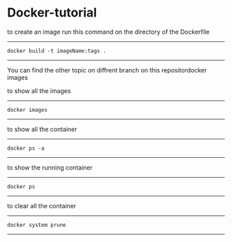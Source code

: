 # Docker-tutorial
to create an image run this command on the directory of the Dockerfile
____________________
`docker build -t imageName:tags .`
____________________
You can find the other topic on diffrent branch on this repositordocker images


to show all the images 
____________
`docker images`
____________

to show all the container 
____________
`docker ps -a`
____________

to show the running container 
____________
`docker ps`
____________

to clear all the container 
______________________
`docker system prune`
______________________
